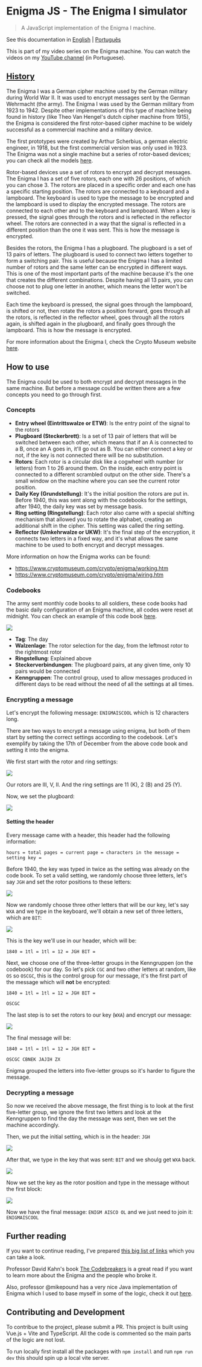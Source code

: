 # Enigma JS - The Enigma I simulator

> A JavaScript implementation of the Enigma I machine.

See this documentation in [English](README.md) | [Português](README.pt.md)

This is part of my video series on the Enigma machine. You can watch the videos on my [YouTube channel](https://youtube.lsantos.dev) (in Portuguese).

## [History](https://www.cryptomuseum.com/crypto/enigma/hist.htm)

The Enigma I was a German cipher machine used by the German military during World War II. It was used to encrypt messages sent by the German Wehrmacht (the army). The Enigma I was used by the German military from 1923 to 1942. Despite other implementations of this type of machine being found in history (like Theo Van Hengel's dutch cipher machine from 1915), the Enigma is considered the first rotor-based cipher machine to be widely successful as a commercial machine and a military device.

The first prototypes were created by Arthur Scherbius, a german electric engineer, in 1918, but the first commercial version was only used in 1923. The Enigma was not a single machine but a series of rotor-based devices; you can check all the models [here](https://www.cryptomuseum.com/crypto/enigma/tree.htm).

Rotor-based devices use a set of rotors to encrypt and decrypt messages. The Enigma I has a set of five rotors, each one with 26 positions, of which you can chose 3. The rotors are placed in a specific order and each one has a specific starting position. The rotors are connected to a keyboard and a lampboard. The keyboard is used to type the message to be encrypted and the lampboard is used to display the encrypted message. The rotors are connected to each other and to the keyboard and lampboard. When a key is pressed, the signal goes through the rotors and is reflected in the reflector wheel. The rotors are connected in a way that the signal is reflected in a different position than the one it was sent. This is how the message is encrypted.

Besides the rotors, the Enigma I has a plugboard. The plugboard is a set of 13 pairs of letters. The plugboard is used to connect two letters together to form a switching pair. This is useful because the Enigma I has a limited number of rotors and the same letter can be encrypted in different ways. This is one of the most important parts of the machine because it's the one that creates the different combinations. Despite having all 13 pairs, you can choose not to plug one letter in another, which means the letter won't be switched.

Each time the keyboard is pressed, the signal goes through the lampboard, is shifted or not, then rotate the rotors a position forward, goes through all the rotors, is reflected in the reflector wheel, goes through all the rotors again, is shifted again in the plugboard, and finally goes through the lampboard. This is how the message is encrypted.

For more information about the Enigma I, check the Crypto Museum website [here](https://www.cryptomuseum.com/crypto/enigma/i/index.htm).

## How to use

The Enigma could be used to both encrypt and decrypt messages in the same machine. But before a message could be written there are a few concepts you need to go through first.

### Concepts

- **Entry wheel (Eintrittswalze or ETW)**: Is the entry point of the signal to the rotors
- **Plugboard (Steckerbrett)**: Is a set of 13 pair of letters that will be switched between each other, which means that if an A is connected to a B, once an A goes in, it'll go out as B. You can either connect a key or not, if the key is not connected there will be no substitution.
- **Rotors**: Each rotor is a circular disk like a cogwheel with number (or letters) from 1 to 26 around them. On the inside, each entry point is connected to a different scrambled output on the other side. There's a small window on the machine where you can see the current rotor position.
- **Daily Key (Grundstellung)**: It's the initial position the rotors are put in. Before 1940, this was sent along with the codebooks for the settings, after 1940, the daily key was set by message basis.
- **Ring setting (Ringstellung)**: Each rotor also came with a special shifting mechanism that allowed you to rotate the alphabet, creating an additional shift in the cipher. This setting was called the ring setting.
- **Reflector (Umkehrwalze or UKW)**: It's the final step of the encryption, it connects two letters in a fixed way, and it's what allows the same machine to be used to both encrypt and decrypt messages.

More information on how the Enigma works can be found:

- https://www.cryptomuseum.com/crypto/enigma/working.htm
- https://www.cryptomuseum.com/crypto/enigma/wiring.htm

### Codebooks

The army sent monthly code books to all soldiers, these code books had the basic daily configuration of an Enigma machine, all codes were reset at midnight. You can check an example of this code book [here](https://pastebin.com/pkJBjDEv).

![](./assets/codebook.png)

- **Tag**: The day
- **Walzenlage**: The rotor selection for the day, from the leftmost rotor to the rightmost rotor
- **Ringstellung**: Explained above
- **Steckerverbindungen**: The plugboard pairs, at any given time, only 10 pairs would be connected
- **Kenngruppen**: The control group, used to allow messages produced in different days to be read without the need of all the settings at all times.

### Encrypting a message

Let's encrypt the following message: `ENIGMAISCOOL` which is 12 characters long.

There are two ways to encrypt a message using enigma, but both of them start by setting the correct settings according to the codebook. Let's exemplify by taking the 17th of December from the above code book and setting it into the enigma.

We first start with the rotor and ring settings:

![](./assets/settings.gif)

Our rotors are III, V, II. And the ring settings are 11 (K), 2 (B) and 25 (Y).

Now, we set the plugboard:

![](./assets/plugboard.gif)

#### Setting the header

Every message came with a header, this header had the following information:

```
hours = total pages = current page = characters in the message = setting key =
```

Before 1940, the key was typed in twice as the setting was already on the code book. To set a valid setting, we randomly choose three letters, let's say `JGH` and set the rotor positions to these letters:

![](./assets/setting-initial.png)

Now we randomly choose three other letters that will be our key, let's say `WXA` and we type in the keyboard, we'll obtain a new set of three letters, which are `BIT`:

![](./assets/key-set.gif)

This is the key we'll use in our header, which will be:

```
1840 = 1tl = 1tl = 12 = JGH BIT =
```

Next, we choose one of the three-letter groups in the Kenngruppen (on the codebook) for our day. So let's pick `CGC` and two other letters at random, like `OS` so `OSCGC`, this is the control group for our message, it's the first part of the message which will __not__ be encrypted:

```
1840 = 1tl = 1tl = 12 = JGH BIT =

OSCGC
```

The last step is to set the rotors to our key (`WXA`) and encrypt our message:

![](./assets/encrypting.gif)

The final message will be:

```
1840 = 1tl = 1tl = 12 = JGH BIT =

OSCGC CBNEK JAJIH ZX
```

Enigma grouped the letters into five-letter groups so it's harder to figure the message.

### Decrypting a message

So now we received the above message, the first thing is to look at the first five-letter group, we ignore the first two letters and look at the Kenngruppen to find the day the message was sent, then we set the machine accordingly.

Then, we put the initial setting, which is in the header: `JGH`

![](./assets/decoding-set-setting.gif)

After that, we type in the key that was sent: `BIT` and we shoulg get `WXA` back.

![](./assets/decoding-set-key.gif)

Now we set the key as the rotor position and type in the message without the first block:

![](./assets/decoding.gif)

Now we have the final message: `ENIGM AISCO OL` and we just need to join it: `ENIGMAISCOOL`

## Further reading

If you want to continue reading, I've prepared [this big list of links](https://lsantos.dev/yt-enigma-referencias) which you can take a look.

Professor David Kahn's book [The Codebreakers](https://www.amazon.com/Codebreakers-Comprehensive-History-Communication-Internet/dp/0684831309/ref=sr_1_1?keywords=the+codebreakers&qid=1669233736&sr=8-1) is a great read if you want to learn more about the Enigma and the people who broke it.

Also, professor @mikepound has a very nice Java implementation of Enigma which I used to base myself in some of the logic, check it out [here](https://github.com/mikepound/enigma).
## Contributing and Development

To contribue to the project, please submit a PR. This project is built using Vue.js + Vite and TypeScript. All the code is commented so the main parts of the logic are not lost.

To run locally first install all the packages with `npm install` and run `npm run dev` this should spin up a local vite server.
